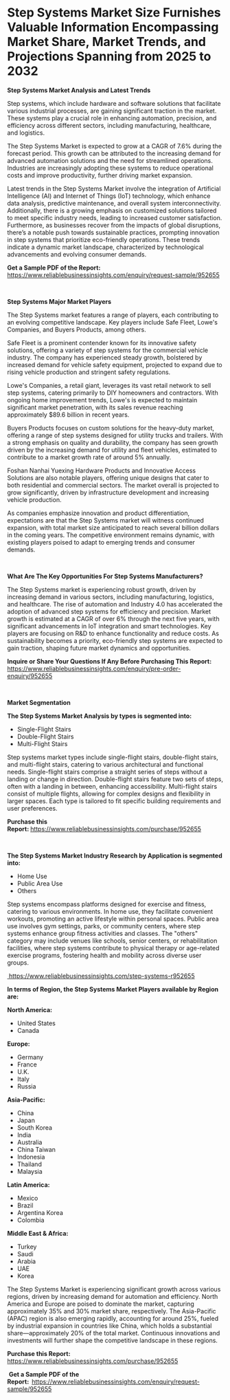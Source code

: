 <p><h1>Step Systems Market Size Furnishes Valuable Information Encompassing Market Share, Market Trends, and Projections Spanning from 2025 to 2032</h1></p><p><strong>Step Systems Market Analysis and Latest Trends</strong></p>
<p><p>Step systems, which include hardware and software solutions that facilitate various industrial processes, are gaining significant traction in the market. These systems play a crucial role in enhancing automation, precision, and efficiency across different sectors, including manufacturing, healthcare, and logistics. </p><p>The Step Systems Market is expected to grow at a CAGR of 7.6% during the forecast period. This growth can be attributed to the increasing demand for advanced automation solutions and the need for streamlined operations. Industries are increasingly adopting these systems to reduce operational costs and improve productivity, further driving market expansion.</p><p>Latest trends in the Step Systems Market involve the integration of Artificial Intelligence (AI) and Internet of Things (IoT) technology, which enhance data analysis, predictive maintenance, and overall system interconnectivity. Additionally, there is a growing emphasis on customized solutions tailored to meet specific industry needs, leading to increased customer satisfaction. Furthermore, as businesses recover from the impacts of global disruptions, there’s a notable push towards sustainable practices, prompting innovation in step systems that prioritize eco-friendly operations. These trends indicate a dynamic market landscape, characterized by technological advancements and evolving consumer demands.</p></p>
<p><strong>Get a Sample PDF of the Report:&nbsp;</strong> <a href="https://www.reliablebusinessinsights.com/enquiry/request-sample/952655?utm_campaign=3091&utm_medium=2&utm_source=Github&utm_content=ia&utm_term=17042025&utm_id=step-systems">https://www.reliablebusinessinsights.com/enquiry/request-sample/952655</a></p>
<p>&nbsp;</p>
<p><strong>Step Systems Major Market Players</strong></p>
<p><p>The Step Systems market features a range of players, each contributing to an evolving competitive landscape. Key players include Safe Fleet, Lowe's Companies, and Buyers Products, among others. </p><p>Safe Fleet is a prominent contender known for its innovative safety solutions, offering a variety of step systems for the commercial vehicle industry. The company has experienced steady growth, bolstered by increased demand for vehicle safety equipment, projected to expand due to rising vehicle production and stringent safety regulations. </p><p>Lowe's Companies, a retail giant, leverages its vast retail network to sell step systems, catering primarily to DIY homeowners and contractors. With ongoing home improvement trends, Lowe's is expected to maintain significant market penetration, with its sales revenue reaching approximately $89.6 billion in recent years.</p><p>Buyers Products focuses on custom solutions for the heavy-duty market, offering a range of step systems designed for utility trucks and trailers. With a strong emphasis on quality and durability, the company has seen growth driven by the increasing demand for utility and fleet vehicles, estimated to contribute to a market growth rate of around 5% annually.</p><p>Foshan Nanhai Yuexing Hardware Products and Innovative Access Solutions are also notable players, offering unique designs that cater to both residential and commercial sectors. The market overall is projected to grow significantly, driven by infrastructure development and increasing vehicle production.</p><p>As companies emphasize innovation and product differentiation, expectations are that the Step Systems market will witness continued expansion, with total market size anticipated to reach several billion dollars in the coming years. The competitive environment remains dynamic, with existing players poised to adapt to emerging trends and consumer demands.</p></p>
<p>&nbsp;</p>
<p><strong>What Are The Key Opportunities For Step Systems Manufacturers?</strong></p>
<p><p>The Step Systems market is experiencing robust growth, driven by increasing demand in various sectors, including manufacturing, logistics, and healthcare. The rise of automation and Industry 4.0 has accelerated the adoption of advanced step systems for efficiency and precision. Market growth is estimated at a CAGR of over 6% through the next five years, with significant advancements in IoT integration and smart technologies. Key players are focusing on R&D to enhance functionality and reduce costs. As sustainability becomes a priority, eco-friendly step systems are expected to gain traction, shaping future market dynamics and opportunities.</p></p>
<p><strong>Inquire or Share Your Questions If Any Before Purchasing This Report:</strong> <a href="https://www.reliablebusinessinsights.com/enquiry/pre-order-enquiry/952655?utm_campaign=3091&utm_medium=2&utm_source=Github&utm_content=ia&utm_term=17042025&utm_id=step-systems">https://www.reliablebusinessinsights.com/enquiry/pre-order-enquiry/952655</a></p>
<p>&nbsp;</p>
<p><strong>Market Segmentation</strong></p>
<p><strong>The Step Systems Market Analysis by types is segmented into:</strong></p>
<p><ul><li>Single-Flight Stairs</li><li>Double-Flight Stairs</li><li>Multi-Flight Stairs</li></ul></p>
<p><p>Step systems market types include single-flight stairs, double-flight stairs, and multi-flight stairs, catering to various architectural and functional needs. Single-flight stairs comprise a straight series of steps without a landing or change in direction. Double-flight stairs feature two sets of steps, often with a landing in between, enhancing accessibility. Multi-flight stairs consist of multiple flights, allowing for complex designs and flexibility in larger spaces. Each type is tailored to fit specific building requirements and user preferences.</p></p>
<p><strong>Purchase this Report:&nbsp;</strong><a href="https://www.reliablebusinessinsights.com/purchase/952655?utm_campaign=3091&utm_medium=2&utm_source=Github&utm_content=ia&utm_term=17042025&utm_id=step-systems">https://www.reliablebusinessinsights.com/purchase/952655</a></p>
<p>&nbsp;</p>
<p><strong>The Step Systems Market Industry Research by Application is segmented into:</strong></p>
<p><ul><li>Home Use</li><li>Public Area Use</li><li>Others</li></ul></p>
<p><p>Step systems encompass platforms designed for exercise and fitness, catering to various environments. In home use, they facilitate convenient workouts, promoting an active lifestyle within personal spaces. Public area use involves gym settings, parks, or community centers, where step systems enhance group fitness activities and classes. The "others" category may include venues like schools, senior centers, or rehabilitation facilities, where step systems contribute to physical therapy or age-related exercise programs, fostering health and mobility across diverse user groups.</p></p>
<p><a href="https://www.reliablebusinessinsights.com/step-systems-r952655?utm_campaign=3091&utm_medium=2&utm_source=Github&utm_content=ia&utm_term=17042025&utm_id=step-systems">&nbsp;https://www.reliablebusinessinsights.com/step-systems-r952655</a></p>
<p><strong>In terms of Region, the Step Systems Market Players available by Region are:</strong></p>
<p>
    <p> <strong> North America: </strong>
        <ul>
            <li>United States</li>
            <li>Canada</li>
        </ul>
        </p> 
    <p> <strong> Europe: </strong>
        <ul>
            <li>Germany</li>
            <li>France</li>
            <li>U.K.</li>
            <li>Italy</li>
            <li>Russia</li>
        </ul>
        </p> 
    <p> <strong> Asia-Pacific: </strong>
        <ul>
            <li>China</li>
            <li>Japan</li>
            <li>South Korea</li>
            <li>India</li>
            <li>Australia</li>
            <li>China Taiwan</li>
            <li>Indonesia</li>
            <li>Thailand</li>
            <li>Malaysia</li>
        </ul>
        </p> 
    <p> <strong> Latin America: </strong>
        <ul>
            <li>Mexico</li>
            <li>Brazil</li>
            <li>Argentina Korea</li>
            <li>Colombia</li>
        </ul>
        </p> 
    <p> <strong> Middle East & Africa: </strong>
        <ul>
            <li>Turkey</li>
            <li>Saudi</li>
            <li>Arabia</li>
            <li>UAE</li>
            <li>Korea</li>
        </ul>
    </p>
    </p>
<p><p>The Step Systems Market is experiencing significant growth across various regions, driven by increasing demand for automation and efficiency. North America and Europe are poised to dominate the market, capturing approximately 35% and 30% market share, respectively. The Asia-Pacific (APAC) region is also emerging rapidly, accounting for around 25%, fueled by industrial expansion in countries like China, which holds a substantial share—approximately 20% of the total market. Continuous innovations and investments will further shape the competitive landscape in these regions.</p></p>
<p><strong>Purchase this Report: </strong><a href="https://www.reliablebusinessinsights.com/purchase/952655?utm_campaign=3091&utm_medium=2&utm_source=Github&utm_content=ia&utm_term=17042025&utm_id=step-systems">https://www.reliablebusinessinsights.com/purchase/952655</a></p>
<p>&nbsp;<strong>Get a Sample PDF of the Report:&nbsp;&nbsp;</strong><a href="https://www.reliablebusinessinsights.com/enquiry/request-sample/952655?utm_campaign=3091&utm_medium=2&utm_source=Github&utm_content=ia&utm_term=17042025&utm_id=step-systems">https://www.reliablebusinessinsights.com/enquiry/request-sample/952655</a></p>
<p><strong></strong></p>
<p><p></p><p></p><p></p></p>